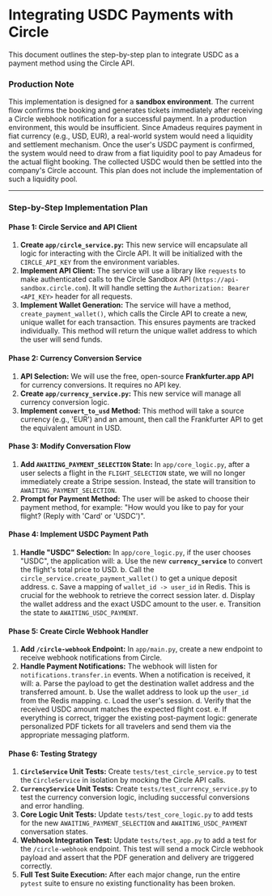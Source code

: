 # Integrating USDC Payments with Circle

This document outlines the step-by-step plan to integrate USDC as a payment method using the Circle API.

### Production Note

This implementation is designed for a **sandbox environment**. The current flow confirms the booking and generates tickets immediately after receiving a Circle webhook notification for a successful payment. In a production environment, this would be insufficient. Since Amadeus requires payment in fiat currency (e.g., USD, EUR), a real-world system would need a liquidity and settlement mechanism. Once the user's USDC payment is confirmed, the system would need to draw from a fiat liquidity pool to pay Amadeus for the actual flight booking. The collected USDC would then be settled into the company's Circle account. This plan does not include the implementation of such a liquidity pool.

---

### Step-by-Step Implementation Plan

#### Phase 1: Circle Service and API Client

1.  **Create `app/circle_service.py`:** This new service will encapsulate all logic for interacting with the Circle API. It will be initialized with the `CIRCLE_API_KEY` from the environment variables.
2.  **Implement API Client:** The service will use a library like `requests` to make authenticated calls to the Circle Sandbox API (`https://api-sandbox.circle.com`). It will handle setting the `Authorization: Bearer <API_KEY>` header for all requests.
3.  **Implement Wallet Generation:** The service will have a method, `create_payment_wallet()`, which calls the Circle API to create a new, unique wallet for each transaction. This ensures payments are tracked individually. This method will return the unique wallet address to which the user will send funds.

#### Phase 2: Currency Conversion Service

1.  **API Selection:** We will use the free, open-source **Frankfurter.app API** for currency conversions. It requires no API key.
2.  **Create `app/currency_service.py`:** This new service will manage all currency conversion logic.
3.  **Implement `convert_to_usd` Method:** This method will take a source currency (e.g., 'EUR') and an amount, then call the Frankfurter API to get the equivalent amount in USD.

#### Phase 3: Modify Conversation Flow

1.  **Add `AWAITING_PAYMENT_SELECTION` State:** In `app/core_logic.py`, after a user selects a flight in the `FLIGHT_SELECTION` state, we will no longer immediately create a Stripe session. Instead, the state will transition to `AWAITING_PAYMENT_SELECTION`.
2.  **Prompt for Payment Method:** The user will be asked to choose their payment method, for example: "How would you like to pay for your flight? (Reply with 'Card' or 'USDC')".

#### Phase 4: Implement USDC Payment Path

1.  **Handle "USDC" Selection:** In `app/core_logic.py`, if the user chooses "USDC", the application will:
    a.  Use the new **`currency_service`** to convert the flight's total price to USD.
    b.  Call the `circle_service.create_payment_wallet()` to get a unique deposit address.
    c.  Save a mapping of `wallet_id -> user_id` in Redis. This is crucial for the webhook to retrieve the correct session later.
    d.  Display the wallet address and the exact USDC amount to the user.
    e.  Transition the state to `AWAITING_USDC_PAYMENT`.

#### Phase 5: Create Circle Webhook Handler

1.  **Add `/circle-webhook` Endpoint:** In `app/main.py`, create a new endpoint to receive webhook notifications from Circle.
2.  **Handle Payment Notifications:** The webhook will listen for `notifications.transfer.in` events. When a notification is received, it will:
    a.  Parse the payload to get the destination wallet address and the transferred amount.
    b.  Use the wallet address to look up the `user_id` from the Redis mapping.
    c.  Load the user's session.
    d.  Verify that the received USDC amount matches the expected flight cost.
    e.  If everything is correct, trigger the existing post-payment logic: generate personalized PDF tickets for all travelers and send them via the appropriate messaging platform.

#### Phase 6: Testing Strategy

1.  **`CircleService` Unit Tests:** Create `tests/test_circle_service.py` to test the `CircleService` in isolation by mocking the Circle API calls.
2.  **`CurrencyService` Unit Tests:** Create `tests/test_currency_service.py` to test the currency conversion logic, including successful conversions and error handling.
3.  **Core Logic Unit Tests:** Update `tests/test_core_logic.py` to add tests for the new `AWAITING_PAYMENT_SELECTION` and `AWAITING_USDC_PAYMENT` conversation states.
4.  **Webhook Integration Test:** Update `tests/test_app.py` to add a test for the `/circle-webhook` endpoint. This test will send a mock Circle webhook payload and assert that the PDF generation and delivery are triggered correctly.
5.  **Full Test Suite Execution:** After each major change, run the entire `pytest` suite to ensure no existing functionality has been broken. 